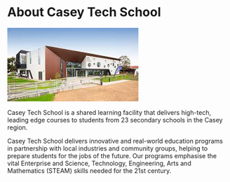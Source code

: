 # About Casey Tech School

![banner](download.jpg)

Casey Tech School is a shared learning facility that delivers high-tech, leading edge courses to students from 23 secondary schools in the Casey region.

Casey Tech School delivers innovative and real-world education programs in partnership with local industries and community groups, helping to prepare students for the jobs of the future. Our programs emphasise the vital Enterprise and Science, Technology, Engineering, Arts and Mathematics (STEAM) skills needed for the 21st century.

